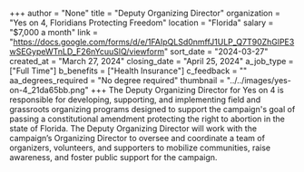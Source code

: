 +++
author = "None"
title = "Deputy Organizing Director"
organization = "Yes on 4, Floridians Protecting Freedom"
location = "Florida"
salary = "$7,000 a month"
link = "https://docs.google.com/forms/d/e/1FAIpQLSd0nmffJ1ULP_Q7T90ZhGlPE3wSEGypeWTnLD_F26nYcuuSlQ/viewform"
sort_date = "2024-03-27"
created_at = "March 27, 2024"
closing_date = "April 25, 2024"
a_job_type = ["Full Time"]
b_benefits = ["Health Insurance"]
c_feedback = ""
aa_degrees_required = "No degree required"
thumbnail = "../../images/yes-on-4_21da65bb.png"
+++
The Deputy Organizing Director for Yes on 4 is responsible for developing, supporting, and implementing field and grassroots organizing programs designed to support the campaign's goal of passing a constitutional amendment protecting the right to abortion in the state of Florida. The Deputy Organizing Director will work with the campaign’s Organizing Director to oversee and coordinate a team of organizers, volunteers, and supporters to mobilize communities, raise awareness, and foster public support for the campaign.